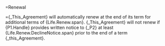 =Renewal

={_This_Agreement} will automatically renew at the end of its term for additional terms of {Life.Renew.span}.   {_This_Agreement} will not renew if {P1.Handle} provides written notice to {_P2} at least {Life.Renew.DeclineNotice.span} prior to the end of a term {_this_Agreement}.
